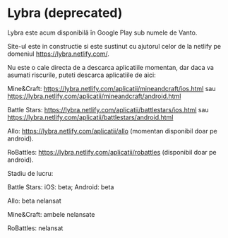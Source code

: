 # Lybra (deprecated)

Lybra este acum disponibilă în Google Play sub numele de Vanto.

Site-ul este in constructie si este sustinut cu ajutorul celor de la netlify pe domeniul https://lybra.netlify.com/.


Nu este o cale directa de a descarca aplicatiile momentan, dar daca va asumati riscurile, puteti descarca aplicatiile de aici:


Mine&Craft: https://lybra.netlify.com/aplicatii/mineandcraft/ios.html sau https://lybra.netlify.com/aplicatii/mineandcraft/android.html

Battle Stars: https://lybra.netlify.com/aplicatii/battlestars/ios.html sau https://lybra.netlify.com/aplicatii/battlestars/android.html

Allo: https://lybra.netlify.com/aplicatii/allo (momentan disponibil doar pe android).

RoBattles: https://lybra.netlify.com/aplicatii/robattles (disponibil doar pe android).


Stadiu de lucru:


  Battle Stars: iOS: beta; Android: beta

  Allo: beta nelansat

  Mine&Craft: ambele nelansate

  RoBattles: nelansat
